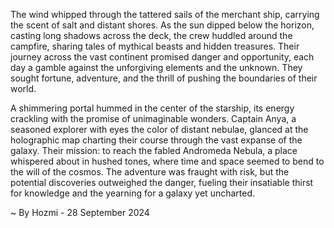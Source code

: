 
The wind whipped through the tattered sails of the merchant ship, carrying the scent of salt and distant shores. As the sun dipped below the horizon, casting long shadows across the deck, the crew huddled around the campfire, sharing tales of mythical beasts and hidden treasures. Their journey across the vast continent promised danger and opportunity, each day a gamble against the unforgiving elements and the unknown. They sought fortune, adventure, and the thrill of pushing the boundaries of their world.

A shimmering portal hummed in the center of the starship, its energy crackling with the promise of unimaginable wonders. Captain Anya, a seasoned explorer with eyes the color of distant nebulae, glanced at the holographic map charting their course through the vast expanse of the galaxy. Their mission: to reach the fabled Andromeda Nebula, a place whispered about in hushed tones, where time and space seemed to bend to the will of the cosmos. The adventure was fraught with risk, but the potential discoveries outweighed the danger, fueling their insatiable thirst for knowledge and the yearning for a galaxy yet uncharted. 

~ By Hozmi - 28 September 2024
